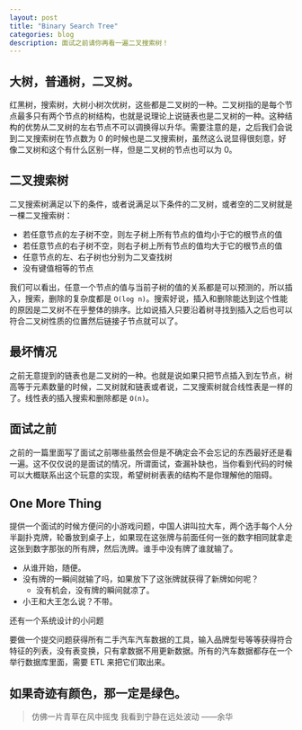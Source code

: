 ```yaml
---
layout: post
title: "Binary Search Tree"
categories: blog
description: 面试之前请你再看一遍二叉搜索树！
---
```


## 大树，普通树，二叉树。

红黑树，搜索树，大树小树次优树，这些都是二叉树的一种。二叉树指的是每个节点最多只有两个节点的树结构，也就是说理论上说链表也是二叉树的一种。这种结构的优势从二叉树的左右节点不可以调换得以升华。需要注意的是，之后我们会说到二叉搜索树在节点数为 0 的时候也是二叉搜索树，虽然这么说显得很刻意，好像二叉树和这个有什么区别一样，但是二叉树的节点也可以为 0。

## 二叉搜索树

二叉搜索树满足以下的条件，或者说满足以下条件的二叉树，或者空的二叉树就是一棵二叉搜索树：

- 若任意节点的左子树不空，则左子树上所有节点的值均小于它的根节点的值
- 若任意节点的右子树不空，则右子树上所有节点的值均大于它的根节点的值
- 任意节点的左、右子树也分别为二叉查找树
- 没有键值相等的节点

我们可以看出，任意一个节点的值与当前子树的值的关系都是可以预测的，所以插入，搜索，删除的复杂度都是 `O(log n)`。搜索好说，插入和删除能达到这个性能的原因是二叉树不在乎整体的排序。比如说插入只要沿着树寻找到插入之后也可以符合二叉树性质的位置然后链接子节点就可以了。

## 最坏情况

之前无意提到的链表也是二叉树的一种。也就是说如果只把节点插入到左节点，树高等于元素数量的时候，二叉树就和链表或者说，二叉搜索树就合线性表是一样的了。线性表的插入搜索和删除都是 `O(n)`。

## 面试之前

之前的一篇里面写了面试之前哪些虽然会但是不确定会不会忘记的东西最好还是看一遍。这不仅仅说的是面试的情况，所谓面试，查漏补缺也，当你看到代码的时候可以大概联系出这个玩意的实现，希望树树表表的结构不是你理解他的阻碍。

## One More Thing

提供一个面试的时候方便问的小游戏问题，中国人讲叫拉大车，两个选手每个人分半副扑克牌，轮番放到桌子上，如果现在这张牌与前面任何一张的数字相同就拿走这张到数字那张的所有牌，然后洗牌。谁手中没有牌了谁就输了。

- 从谁开始，随便。
- 没有牌的一瞬间就输了吗，如果放下了这张牌就获得了新牌如何呢？
  - 没有机会，没有牌的瞬间就凉了。
- 小王和大王怎么说？不带。

还有一个系统设计的小问题

要做一个提交问题获得所有二手汽车汽车数据的工具，输入品牌型号等等获得符合特征的列表，没有表变换，只有拿数据不用更新数据。所有的汽车数据都存在一个举行数据库里面，需要 ETL 来把它们取出来。

## 如果奇迹有颜色，那一定是绿色。

> 仿佛一片青草在风中摇曳 我看到宁静在远处波动 
> ——余华
